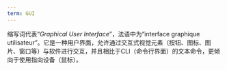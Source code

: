 ```yaml
---
term: GUI
---
```


缩写词代表“*Graphical User Interface*”，法语中为“interface graphique utilisateur”。它是一种用户界面，允许通过交互式视觉元素（按钮、图标、图片、窗口等）与软件进行交互，并且相比于CLI（命令行界面）的文本命令，更倾向于使用指向设备（鼠标）。